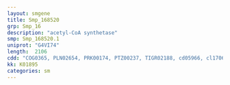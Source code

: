 ```yaml
---
layout: smgene
title: Smp_168520
grp: Smp_16
description: "acetyl-CoA synthetase"
smp: Smp_168520.1
uniprot: "G4VI74"
length:  2106
cdd: "COG0365, PLN02654, PRK00174, PTZ00237, TIGR02188, cd05966, cl17068, pfam00501, pfam13193"
kk: K01895
categories: sm
---
```

